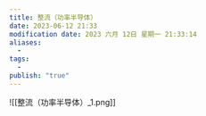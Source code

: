 ```yaml
---
title: 整流（功率半导体）
date: 2023-06-12 21:33
modification date: 2023 六月 12日 星期一 21:33:14
aliases:
  - 
tags:
  - 
publish: "true"
---
```


![[整流（功率半导体）_1.png]]

